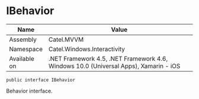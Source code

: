 

# IBehavior

Name|Value
---|---
Assembly|Catel.MVVM
Namespace|Catel.Windows.Interactivity
Available on|.NET Framework 4.5, .NET Framework 4.6, Windows 10.0 (Universal Apps), Xamarin - iOS

```
public interface IBehavior
```

Behavior interface.



